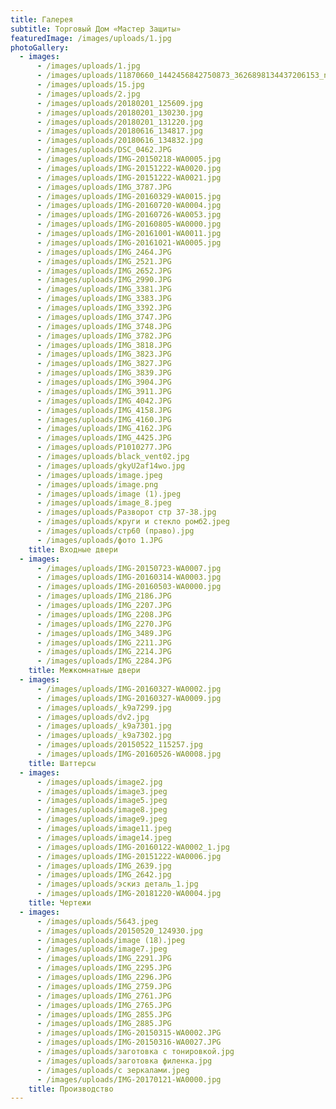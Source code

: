 ```yaml
---
title: Галерея
subtitle: Торговый Дом «Мастер Защиты»
featuredImage: /images/uploads/1.jpg
photoGallery:
  - images:
      - /images/uploads/1.jpg
      - /images/uploads/11870660_1442456842750873_3626898134437206153_n.jpg
      - /images/uploads/15.jpg
      - /images/uploads/2.jpg
      - /images/uploads/20180201_125609.jpg
      - /images/uploads/20180201_130230.jpg
      - /images/uploads/20180201_131220.jpg
      - /images/uploads/20180616_134817.jpg
      - /images/uploads/20180616_134832.jpg
      - /images/uploads/DSC_0462.JPG
      - /images/uploads/IMG-20150218-WA0005.jpg
      - /images/uploads/IMG-20151222-WA0020.jpg
      - /images/uploads/IMG-20151222-WA0021.jpg
      - /images/uploads/IMG_3787.JPG
      - /images/uploads/IMG-20160329-WA0015.jpg
      - /images/uploads/IMG-20160720-WA0004.jpg
      - /images/uploads/IMG-20160726-WA0053.jpg
      - /images/uploads/IMG-20160805-WA0000.jpg
      - /images/uploads/IMG-20161001-WA0011.jpg
      - /images/uploads/IMG-20161021-WA0005.jpg
      - /images/uploads/IMG_2464.JPG
      - /images/uploads/IMG_2521.JPG
      - /images/uploads/IMG_2652.JPG
      - /images/uploads/IMG_2990.JPG
      - /images/uploads/IMG_3381.JPG
      - /images/uploads/IMG_3383.JPG
      - /images/uploads/IMG_3392.JPG
      - /images/uploads/IMG_3747.JPG
      - /images/uploads/IMG_3748.JPG
      - /images/uploads/IMG_3782.JPG
      - /images/uploads/IMG_3818.JPG
      - /images/uploads/IMG_3823.JPG
      - /images/uploads/IMG_3827.JPG
      - /images/uploads/IMG_3839.JPG
      - /images/uploads/IMG_3904.JPG
      - /images/uploads/IMG_3911.JPG
      - /images/uploads/IMG_4042.JPG
      - /images/uploads/IMG_4158.JPG
      - /images/uploads/IMG_4160.JPG
      - /images/uploads/IMG_4162.JPG
      - /images/uploads/IMG_4425.JPG
      - /images/uploads/P1010277.JPG
      - /images/uploads/black_vent02.jpg
      - /images/uploads/gkyU2af14wo.jpg
      - /images/uploads/image.jpeg
      - /images/uploads/image.png
      - /images/uploads/image (1).jpeg
      - /images/uploads/image_8.jpeg
      - /images/uploads/Разворот стр 37-38.jpg
      - /images/uploads/круги и стекло ромб2.jpeg
      - /images/uploads/стр60 (право).jpg
      - /images/uploads/фото 1.JPG
    title: Входные двери
  - images:
      - /images/uploads/IMG-20150723-WA0007.jpg
      - /images/uploads/IMG-20160314-WA0003.jpg
      - /images/uploads/IMG-20160503-WA0000.jpg
      - /images/uploads/IMG_2186.JPG
      - /images/uploads/IMG_2207.JPG
      - /images/uploads/IMG_2208.JPG
      - /images/uploads/IMG_2270.JPG
      - /images/uploads/IMG_3489.JPG
      - /images/uploads/IMG_2211.JPG
      - /images/uploads/IMG_2214.JPG
      - /images/uploads/IMG_2284.JPG
    title: Межкомнатные двери
  - images:
      - /images/uploads/IMG-20160327-WA0002.jpg
      - /images/uploads/IMG-20160327-WA0009.jpg
      - /images/uploads/_k9a7299.jpg
      - /images/uploads/dv2.jpg
      - /images/uploads/_k9a7301.jpg
      - /images/uploads/_k9a7302.jpg
      - /images/uploads/20150522_115257.jpg
      - /images/uploads/IMG-20160526-WA0008.jpg
    title: Шаттерсы
  - images:
      - /images/uploads/image2.jpg
      - /images/uploads/image3.jpeg
      - /images/uploads/image5.jpeg
      - /images/uploads/image8.jpeg
      - /images/uploads/image9.jpeg
      - /images/uploads/image11.jpeg
      - /images/uploads/image14.jpeg
      - /images/uploads/IMG-20160122-WA0002_1.jpg
      - /images/uploads/IMG-20151222-WA0006.jpg
      - /images/uploads/IMG_2639.jpg
      - /images/uploads/IMG_2642.jpg
      - /images/uploads/эскиз деталь_1.jpg
      - /images/uploads/IMG-20181220-WA0004.jpg
    title: Чертежи
  - images:
      - /images/uploads/5643.jpeg
      - /images/uploads/20150520_124930.jpg
      - /images/uploads/image (18).jpeg
      - /images/uploads/image7.jpeg
      - /images/uploads/IMG_2291.JPG
      - /images/uploads/IMG_2295.JPG
      - /images/uploads/IMG_2296.JPG
      - /images/uploads/IMG_2759.JPG
      - /images/uploads/IMG_2761.JPG
      - /images/uploads/IMG_2765.JPG
      - /images/uploads/IMG_2855.JPG
      - /images/uploads/IMG_2885.JPG
      - /images/uploads/IMG-20150315-WA0002.JPG
      - /images/uploads/IMG-20150316-WA0027.JPG
      - /images/uploads/заготовка с тонировкой.jpg
      - /images/uploads/заготовка филенка.jpg
      - /images/uploads/с зеркалами.jpeg
      - /images/uploads/IMG-20170121-WA0000.jpg
    title: Производство
---
```


